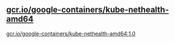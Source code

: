 
[gcr.io/google-containers/kube-nethealth-amd64](https://hub.docker.com/r/anjia0532/google-containers.kube-nethealth-amd64/tags/)
-----


[gcr.io/google-containers/kube-nethealth-amd64:1.0](https://hub.docker.com/r/anjia0532/google-containers.kube-nethealth-amd64/tags/)


